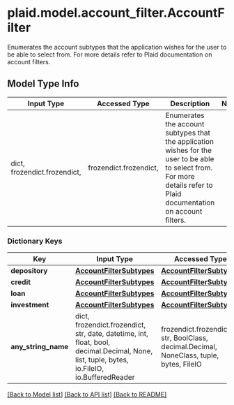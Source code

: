 # plaid.model.account_filter.AccountFilter

Enumerates the account subtypes that the application wishes for the user to be able to select from. For more details refer to Plaid documentation on account filters.

## Model Type Info
Input Type | Accessed Type | Description | Notes
------------ | ------------- | ------------- | -------------
dict, frozendict.frozendict,  | frozendict.frozendict,  | Enumerates the account subtypes that the application wishes for the user to be able to select from. For more details refer to Plaid documentation on account filters. | 

### Dictionary Keys
Key | Input Type | Accessed Type | Description | Notes
------------ | ------------- | ------------- | ------------- | -------------
**depository** | [**AccountFilterSubtypes**](AccountFilterSubtypes.md) | [**AccountFilterSubtypes**](AccountFilterSubtypes.md) |  | [optional] 
**credit** | [**AccountFilterSubtypes**](AccountFilterSubtypes.md) | [**AccountFilterSubtypes**](AccountFilterSubtypes.md) |  | [optional] 
**loan** | [**AccountFilterSubtypes**](AccountFilterSubtypes.md) | [**AccountFilterSubtypes**](AccountFilterSubtypes.md) |  | [optional] 
**investment** | [**AccountFilterSubtypes**](AccountFilterSubtypes.md) | [**AccountFilterSubtypes**](AccountFilterSubtypes.md) |  | [optional] 
**any_string_name** | dict, frozendict.frozendict, str, date, datetime, int, float, bool, decimal.Decimal, None, list, tuple, bytes, io.FileIO, io.BufferedReader | frozendict.frozendict, str, BoolClass, decimal.Decimal, NoneClass, tuple, bytes, FileIO | any string name can be used but the value must be the correct type | [optional]

[[Back to Model list]](../../README.md#documentation-for-models) [[Back to API list]](../../README.md#documentation-for-api-endpoints) [[Back to README]](../../README.md)


